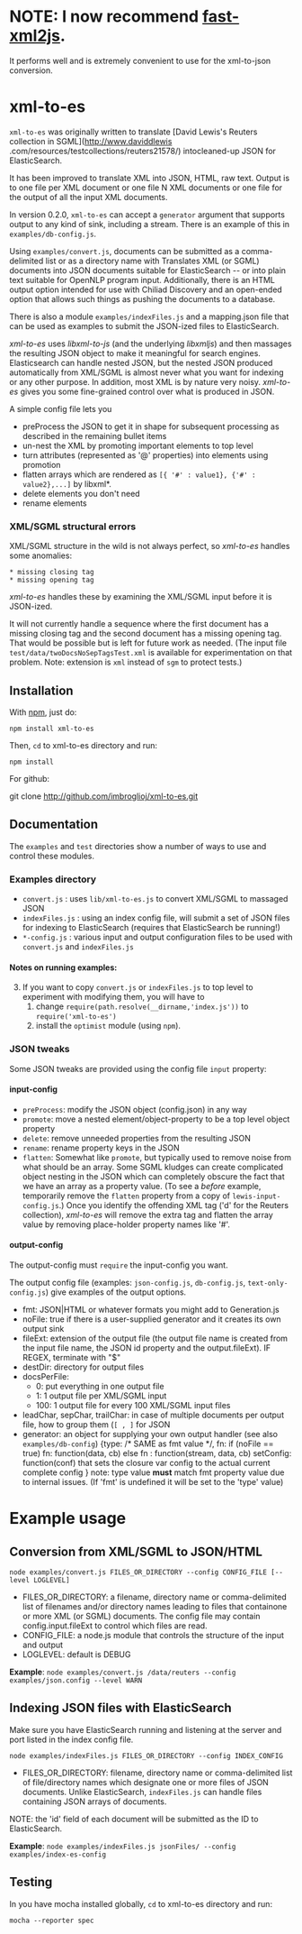 # NOTE: I now recommend [fast-xml2js](github.com/codyrigney92/fast-xml2js).

It performs well and is extremely convenient to use for the xml-to-json conversion.

# xml-to-es

````xml-to-es```` was originally written to translate [David Lewis's Reuters collection in SGML](http://www.daviddlewis
.com/resources/testcollections/reuters21578/) intocleaned-up JSON for ElasticSearch.

It has been improved to translate XML into JSON, HTML, raw text. Output is to one file per XML document or one file
N XML documents or one file for the output of all the input XML documents.

In version 0.2.0, ````xml-to-es```` can accept a ````generator```` argument that supports output to any kind of sink,
including a stream.  There is an example of this in ````examples/db-config.js````.

Using ````examples/convert.js````, documents can be submitted as a comma-delimited list or as a directory name with
Translates XML (or SGML) documents into JSON documents suitable for ElasticSearch -- or into plain text suitable for
OpenNLP program input. Additionally, there is an HTML output option intended for use with Chiliad Discovery and an
open-ended option that allows such things as pushing the documents to a database.

There is also a module ````examples/indexFiles.js```` and a mapping.json file that can be used as examples to submit
the JSON-ized files to ElasticSearch.

_xml-to-es_ uses _libxml-to-js_ (and the underlying _libxmljs_) and then massages the resulting JSON object to make it
meaningful for search engines. Elasticsearch can handle nested JSON, but the nested JSON produced automatically from
XML/SGML is almost never what you want for indexing or any other purpose. In addition, most XML is by nature very
noisy. _xml-to-es_ gives you some fine-grained control over what is produced in JSON.

A simple config file lets you

  * preProcess the JSON to get it in shape for subsequent processing as described in the remaining bullet items
  * un-nest the XML by promoting important elements to top level
  * turn attributes (represented as '@' properties) into elements using promotion
  * flatten arrays which are rendered as ````[{ '#' : value1}, {'#' : value2},...]```` by libxml*.
  * delete elements you don't need
  * rename elements

### XML/SGML structural errors

XML/SGML structure in the wild is not always perfect, so _xml-to-es_ handles some anomalies:

    * missing closing tag
    * missing opening tag

_xml-to-es_ handles these by examining the XML/SGML input before it is JSON-ized.

It will not currently handle a sequence where the first document has a missing closing tag and the second document
has a missing opening tag.  That would be possible but is left for future work as needed. (The input file
````test/data/twoDocsNoSepTagsTest.xml```` is available for
experimentation on that problem. Note: extension is ````xml```` instead of ````sgm```` to protect tests.)

## Installation
With [npm](http://github.com/isaacs/npm), just do:

    npm install xml-to-es

Then, ````cd```` to xml-to-es directory and run:

    npm install

For github:

   git clone http://github.com/imbroglioj/xml-to-es.git

## Documentation

The ````examples```` and ````test```` directories show a number of ways to use and control these modules.

### Examples directory
  * ````convert.js```` : uses ````lib/xml-to-es.js```` to convert XML/SGML to massaged JSON
  * ````indexFiles.js```` : using an index config file, will submit a set of JSON files for indexing to ElasticSearch
   (requires that ElasticSearch be running!)
  * ````*-config.js```` : various input and output configuration files to be used with ````convert.js```` and
  ````indexFiles.js````

#### Notes on running examples:
  3. If you want to copy ````convert.js```` or ````indexFiles.js```` to top level to experiment with modifying
  them, you will have to
     1. change ````require(path.resolve(__dirname,'index.js'))```` to ````require('xml-to-es')````
     2. install the ````optimist```` module (using ````npm````).

### JSON tweaks

Some JSON tweaks are provided using the config file ````input```` property:

#### input-config

  * ````preProcess````: modify the JSON object (config.json) in any way
  * ````promote````: move a nested element/object-property to be a top level object property
  * ````delete````: remove unneeded properties from the resulting JSON
  * ````rename````: rename property keys in the JSON
  * ````flatten````: Somewhat like ````promote````, but typically used to remove noise from what should be an array.
    Some SGML kludges can create complicated object nesting in the JSON which can completely obscure the fact that we
  have an
  array as a property value. (To see a _before_ example, temporarily remove the ````flatten```` property from a copy
  of ````lewis-input-config.js````.) Once you
  identify the offending XML tag ('d' for the Reuters collection), _xml-to-es_ will remove the extra tag and flatten
  the array value by removing place-holder property names like '#'.

#### output-config
The output-config must ````require```` the input-config you want.

The output config file (examples: ````json-config.js````, ````db-config.js````, ````text-only-config.js````) give
examples of the output options.

  * fmt: JSON|HTML or whatever formats you might add to Generation.js
  * noFile: true if there is a user-supplied generator and it creates its own output sink
  * fileExt: extension of the output file (the output file name is created from the input file name, the JSON id
    property and the output.fileExt).  IF REGEX, terminate with "$"
  * destDir: directory for output files
  * docsPerFile:
    * 0: put everything in one output file
    * 1: 1 output file per XML/SGML input
    * 100: 1 output file for every 100 XML/SGML input files
  * leadChar, sepChar, trailChar: in case of multiple documents per output file, how to group them (````[ , ]````
    for JSON
  * generator: an object for supplying your own output handler (see also ````examples/db-config````)
      {type: /* SAME as fmt value */,
       fn: if (noFile == true) fn: function(data, cb)
           else fn : function(stream, data, cb)
       setConfig: function(conf) that sets the closure var config to the actual current complete config
       }
    note: type value __must__ match fmt property value due to internal issues.
          (If 'fmt' is undefined it will be set to the 'type' value)


# Example usage

## Conversion from XML/SGML to JSON/HTML

    node examples/convert.js FILES_OR_DIRECTORY --config CONFIG_FILE [--level LOGLEVEL]

  * FILES_OR_DIRECTORY: a filename, directory name or comma-delimited list of filenames and/or directory names
  leading to files that containone or more XML (or SGML) documents. The config file may contain config.input.fileExt to
   control which files are read.
  * CONFIG_FILE: a node.js module that controls the structure of the input and output
  * LOGLEVEL: default is DEBUG

__Example__: ````node examples/convert.js /data/reuters --config examples/json.config --level WARN````

## Indexing JSON files with ElasticSearch

Make sure you have ElasticSearch running and listening at the server and port listed in the index config file.

    node examples/indexFiles.js FILES_OR_DIRECTORY --config INDEX_CONFIG

  * FILES_OR_DIRECTORY: filename, directory name or comma-delimited list of file/directory names which designate one
  or more files of JSON documents. Unlike ElasticSearch, ````indexFiles.js```` can handle files containing JSON
  arrays of documents.

  NOTE: the 'id' field of each document will be submitted as the ID to ElasticSearch.

__Example__: ````node examples/indexFiles.js jsonFiles/ --config examples/index-es-config````


## Testing

In you have mocha installed globally, ````cd```` to xml-to-es directory and run:

    mocha --reporter spec



